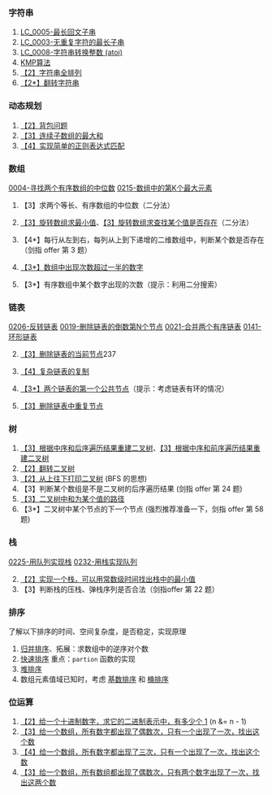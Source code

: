 ### 字符串

1. [LC_0005-最长回文子串](https://github.com/lyc2019/Algorithm/blob/master/LeetCode/LC_0005-%E6%9C%80%E9%95%BF%E5%9B%9E%E6%96%87%E5%AD%90%E4%B8%B2.md
)
2. [LC_0003-无重复字符的最长子串](https://github.com/lyc2019/Algorithm/blob/master/LeetCode/LC_0003-%E6%97%A0%E9%87%8D%E5%A4%8D%E5%AD%97%E7%AC%A6%E7%9A%84%E6%9C%80%E9%95%BF%E5%AD%90%E4%B8%B2.md)
3. [LC_0008-字符串转换整数 (atoi)](https://github.com/lyc2019/Algorithm/blob/master/LeetCode/LC_0008-%E5%AD%97%E7%AC%A6%E4%B8%B2%E8%BD%AC%E6%8D%A2%E6%95%B4%E6%95%B0%20(atoi).md)
4. [KMP算法](https://github.com/lyc2019/Algorithm/blob/master/LeetCode/KMP%E6%A8%A1%E5%BC%8F%E5%8C%B9%E9%85%8D%E7%AE%97%E6%B3%95%EF%BC%88E.E.Knuth%E3%80%81J.H.Morris%E5%92%8CV.R.Pratt.md)
5.  [【2】字符串全排列](http://blog.csdn.net/morewindows/article/details/7370155)
6.  [【2*】翻转字符串](https://leetcode.com/problems/reverse-words-in-a-string/)

### 动态规划
1.  [【2】背包问题](http://baike.baidu.com/link?url=rhsiQhWz0xoYrm265bZQfow1IePC8X_MVUUlw9V9Ymu9g4Cwoqu-fjZIGOJZqe_V4ONMJlXug1IN0Cj_g0O3Ya)
2.  [【3】连续子数组的最大和](https://leetcode.com/problems/maximum-subarray/)
3.  [【4】实现简单的正则表达式匹配](https://leetcode.com/problems/regular-expression-matching/)

### 数组
[0004-寻找两个有序数组的中位数](https://www.jianshu.com/p/8776507773de)
[0215-数组中的第K个最大元素](https://www.jianshu.com/p/670c1d4ff37b)

1.  【3】求两个等长、有序数组的中位数（二分法）

3.  [【3】旋转数组求最小值](https://leetcode.com/problems/find-minimum-in-rotated-sorted-array/)、[【3】旋转数组求查找某个值是否存在](https://leetcode.com/problems/search-in-rotated-sorted-array/)（二分法）
4.  【4*】每行从左到右，每列从上到下递增的二维数组中，判断某个数是否存在（剑指 offer 第 3 题）
5.  [【3*】数组中出现次数超过一半的数字](https://bestswifter.com/arrayoccurmorethanhalf/)

7.  【3*】有序数组中某个数字出现的次数（提示：利用二分搜索）

### 链表
[0206-反转链表](https://www.jianshu.com/p/36788954874f)
[0019-删除链表的倒数第N个节点](https://www.jianshu.com/p/f0594ba444d8)
[0021-合并两个有序链表](https://www.jianshu.com/p/4dc7be112302)
[0141-环形链表](https://www.jianshu.com/p/988d05ef9402)


2.  [【3】删除链表的当前节点](https://leetcode.com/problems/delete-node-in-a-linked-list/)237


5.  [【4】复杂链表的复制](https://leetcode.com/problems/copy-list-with-random-pointer/)

7.  [【3*】两个链表的第一个公共节点](http://blog.csdn.net/zzran/article/details/7984870)（提示：考虑链表有环的情况）
8.  [【3】删除链表中重复节点](https://leetcode.com/problems/remove-duplicates-from-sorted-list/)

### 树

1.  [【3】根据中序和后序遍历结果重建二叉树](https://leetcode.com/problems/construct-binary-tree-from-inorder-and-postorder-traversal/)、[【3】根据中序和前序遍历结果重建二叉树](https://leetcode.com/problems/construct-binary-tree-from-preorder-and-inorder-traversal/)
2.  [【2】翻转二叉树](https://leetcode.com/problems/invert-binary-tree/)
3.  [【2】从上往下打印二叉树](https://leetcode.com/problems/binary-tree-level-order-traversal-ii/) (BFS 的思想)
4.  【3】判断某个数组是不是二叉树的后序遍历结果 (剑指 offer 第 24 题)
5.  [【3】二叉树中和为某个值的路径](https://leetcode.com/problems/path-sum-ii/)
6.  【3*】二叉树中某个节点的下一个节点 (强烈推荐准备一下，剑指 offer 第 58 题)

### 栈
[0225-用队列实现栈](https://www.jianshu.com/p/0331b184bc69)
[0232-用栈实现队列](https://www.jianshu.com/p/5e758c855107)


2.  [【2】实现一个栈，可以用常数级时间找出栈中的最小值](https://leetcode.com/problems/min-stack/)
3.  【3】判断栈的压栈、弹栈序列是否合法（剑指offer 第 22 题）

### 排序

了解以下排序的时间、空间复杂度，是否稳定，实现原理

1.  [归并排序](http://baike.baidu.com/link?url=awQj_m-d5Lf_g5TglfU3uN55-0Dt2SmFv3IZx6-Ia86dOyyBoxkJhDyc2oFAzlUXFIXhs2dGehbHAHDqr1DuAK)、拓展：求数组中的逆序对个数
2.  [快速排序](http://baike.baidu.com/link?url=_sdhFCTSDKNM6wA5OCgqHTJc9kLWjiQBPLzO9-Cw_bYh4vZ7ofkBqySVw-MQDsJfOO9g9SJb2OCuL3yAmHIPWvv_sSPOsf-JZfKOU8QV3HrhInkkfGJ6j5Li4u3nWwiZkQlOUlGEZI-gLIyObuEM7bqwZPR8gLyVEiqutVr8pIDa6gF7cB8eixeQyur2yUt7) 重点：`partion` 函数的实现
3.  [堆排序](http://baike.baidu.com/link?url=eioUPqfLTP0mqIOIuJdH0tp9m3ihgtx2rjcFMDpKhNXcjRidBGuk-XuQtM2Zl0z6J43yKq8VTDfFRzCsN4zj3_)
4.  数组元素值域已知时，考虑 [基数排序](http://baike.baidu.com/view/1170573.htm) 和 [桶排序](http://baike.baidu.com/view/1784217.htm)

### 位运算

1.  [【2】给一个十进制数字，求它的二进制表示中，有多少个 1](https://leetcode.com/problems/number-of-1-bits/) (n &= n - 1)
2.  [【3】给一个数组，所有数字都出现了偶数次，只有一个出现了一次，找出这个数](https://leetcode.com/problems/single-number/)
3.  [【4】给一个数组，所有数字都出现了三次，只有一个出现了一次，找出这个数](https://leetcode.com/problems/single-number-ii/)
4.  [【3】给一个数组，所有数组都出现了偶数次，只有两个数字出现了一次，找出这两个数](https://leetcode.com/problems/single-number-iii/)
